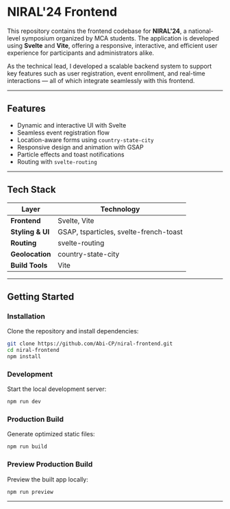 # NIRAL'24 Frontend

This repository contains the frontend codebase for **NIRAL'24**, a national-level symposium organized by MCA students. The application is developed using **Svelte** and **Vite**, offering a responsive, interactive, and efficient user experience for participants and administrators alike.

As the technical lead, I developed a scalable backend system to support key features such as user registration, event enrollment, and real-time interactions — all of which integrate seamlessly with this frontend.

---

## Features

* Dynamic and interactive UI with Svelte
* Seamless event registration flow
* Location-aware forms using `country-state-city`
* Responsive design and animation with GSAP
* Particle effects and toast notifications
* Routing with `svelte-routing`

---

## Tech Stack

| Layer            | Technology                             |
| ---------------- | -------------------------------------- |
| **Frontend**     | Svelte, Vite                           |
| **Styling & UI** | GSAP, tsparticles, svelte-french-toast |
| **Routing**      | svelte-routing                         |
| **Geolocation**  | country-state-city                     |
| **Build Tools**  | Vite                                   |

---

## Getting Started

### Installation

Clone the repository and install dependencies:

```bash
git clone https://github.com/Abi-CP/niral-frontend.git
cd niral-frontend
npm install
```

### Development

Start the local development server:

```bash
npm run dev
```

### Production Build

Generate optimized static files:

```bash
npm run build
```

### Preview Production Build

Preview the built app locally:

```bash
npm run preview
```

---
